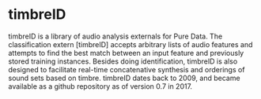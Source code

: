 # timbreID

timbreID is a library of audio analysis externals for Pure Data. The classification extern [timbreID] accepts arbitrary lists of audio features and attempts to find the best match between an input feature and previously stored training instances. Besides doing identification, timbreID is also designed to facilitate real-time concatenative synthesis and orderings of sound sets based on timbre. timbreID dates back to 2009, and became available as a github repository as of version 0.7 in 2017.